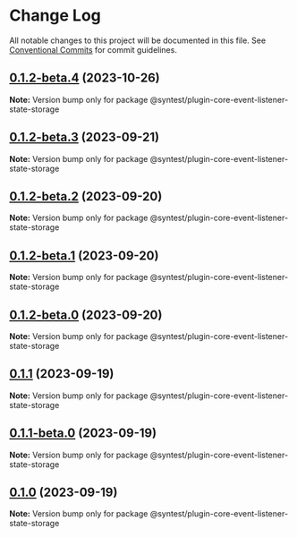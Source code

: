 # Change Log

All notable changes to this project will be documented in this file.
See [Conventional Commits](https://conventionalcommits.org) for commit guidelines.

## [0.1.2-beta.4](https://github.com/syntest-framework/syntest-core/compare/@syntest/plugin-core-event-listener-state-storage@0.1.2-beta.3...@syntest/plugin-core-event-listener-state-storage@0.1.2-beta.4) (2023-10-26)

**Note:** Version bump only for package @syntest/plugin-core-event-listener-state-storage

## [0.1.2-beta.3](https://github.com/syntest-framework/syntest-core/compare/@syntest/plugin-core-event-listener-state-storage@0.1.2-beta.2...@syntest/plugin-core-event-listener-state-storage@0.1.2-beta.3) (2023-09-21)

**Note:** Version bump only for package @syntest/plugin-core-event-listener-state-storage

## [0.1.2-beta.2](https://github.com/syntest-framework/syntest-core/compare/@syntest/plugin-core-event-listener-state-storage@0.1.2-beta.1...@syntest/plugin-core-event-listener-state-storage@0.1.2-beta.2) (2023-09-20)

**Note:** Version bump only for package @syntest/plugin-core-event-listener-state-storage

## [0.1.2-beta.1](https://github.com/syntest-framework/syntest-core/compare/@syntest/plugin-core-event-listener-state-storage@0.1.2-beta.0...@syntest/plugin-core-event-listener-state-storage@0.1.2-beta.1) (2023-09-20)

**Note:** Version bump only for package @syntest/plugin-core-event-listener-state-storage

## [0.1.2-beta.0](https://github.com/syntest-framework/syntest-core/compare/@syntest/plugin-core-event-listener-state-storage@0.1.1...@syntest/plugin-core-event-listener-state-storage@0.1.2-beta.0) (2023-09-20)

**Note:** Version bump only for package @syntest/plugin-core-event-listener-state-storage

## [0.1.1](https://github.com/syntest-framework/syntest-core/compare/@syntest/plugin-core-event-listener-state-storage@0.1.1-beta.0...@syntest/plugin-core-event-listener-state-storage@0.1.1) (2023-09-19)

**Note:** Version bump only for package @syntest/plugin-core-event-listener-state-storage

## [0.1.1-beta.0](https://github.com/syntest-framework/syntest-core/compare/@syntest/plugin-core-event-listener-state-storage@0.1.0-beta.3...@syntest/plugin-core-event-listener-state-storage@0.1.1-beta.0) (2023-09-19)

**Note:** Version bump only for package @syntest/plugin-core-event-listener-state-storage

## [0.1.0](https://github.com/syntest-framework/syntest-core/compare/@syntest/plugin-core-event-listener-state-storage@0.1.0-beta.3...@syntest/plugin-core-event-listener-state-storage@0.1.0) (2023-09-19)

**Note:** Version bump only for package @syntest/plugin-core-event-listener-state-storage
